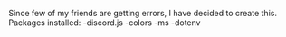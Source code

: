 Since few of my friends are getting errors, I have decided to create this.
Packages installed:
-discord.js
-colors
-ms
-dotenv
